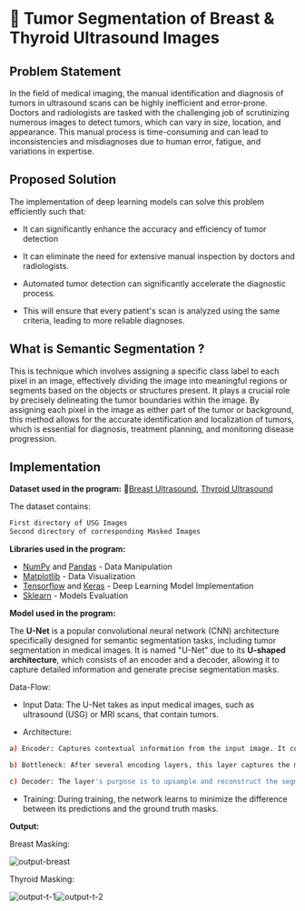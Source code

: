 
# 🚀 Tumor Segmentation of Breast & Thyroid Ultrasound Images

## Problem Statement

In the field of medical imaging, the manual identification and diagnosis of tumors in ultrasound scans can be highly inefficient and error-prone. Doctors and radiologists are tasked with the challenging job of scrutinizing numerous images to detect tumors, which can vary in size, location, and appearance. This manual process is time-consuming and can lead to inconsistencies and misdiagnoses due to human error, fatigue, and variations in expertise.

## Proposed Solution
The implementation of deep learning models can solve this problem efficiently such that:

* It can significantly enhance the accuracy and efficiency of tumor detection

* It can eliminate the need for extensive manual inspection by doctors and radiologists.

* Automated tumor detection can significantly accelerate the diagnostic process.

* This will ensure that every patient's scan is analyzed using the same criteria, leading to more reliable diagnoses.

## What is Semantic Segmentation ?  

This is technique which involves assigning a specific class label to each pixel in an image, effectively dividing the image into meaningful regions or segments based on the objects or structures present. It plays a crucial role by precisely delineating the tumor boundaries within the image. By assigning each pixel in the image as either part of the tumor or background, this method allows for the accurate identification and localization of tumors, which is essential for diagnosis, treatment planning, and monitoring disease progression. 

## Implementation

**Dataset used in the program:** 🔗[Breast Ultrasound](https://www.kaggle.com/datasets/aryashah2k/breast-ultrasound-images-dataset), [Thyroid Ultrasound](https://www.kaggle.com/datasets/eiraoi/thyroidultrasound)

The dataset contains:
```bash
First directory of USG Images
Second directory of corresponding Masked Images
```

**Libraries used in the program:**
* [NumPy](https://numpy.org/doc/stable/) and [Pandas](https://pandas.pydata.org/docs/) - Data Manipulation
* [Matplotlib](https://matplotlib.org/stable/index.html) - Data Visualization
* [Tensorflow](https://www.tensorflow.org/api_docs) and [Keras](https://www.tensorflow.org/guide/keras) - Deep Learning Model Implementation
* [Sklearn](https://scikit-learn.org/0.21/documentation.html) - Models Evaluation

**Model used in the program:**

The **U-Net** is a popular convolutional neural network (CNN) architecture specifically designed for semantic segmentation tasks, including tumor segmentation in medical images. It is named "U-Net" due to its **U-shaped architecture**, which consists of an encoder and a decoder, allowing it to capture detailed information and generate precise segmentation masks. 

Data-Flow:

* Input Data:
The U-Net takes as input medical images, such as ultrasound (USG) or MRI scans, that contain tumors.

* Architecture:
```bash
a) Encoder: Captures contextual information from the input image. It consists of a series of convolutional layers with pooling operations (typically max-pooling) that progressively reduce the spatial dimensions of the feature maps while increasing the number of feature channels      

b) Bottleneck: After several encoding layers, this layer captures the most critical features

c) Decoder: The layer's purpose is to upsample and reconstruct the segmentation mask. It consists of a series of up-convolutional (transposed convolution or upsampling) layers that gradually increase the spatial resolution of the feature maps.        
```
* Training:
During training, the network learns to minimize the difference between its predictions and the ground truth masks.


**Output:**

Breast Masking:

![output-breast](https://github.com/yuvraj-kalsi/Tumor-Segmentation/assets/84912620/e1a7b6eb-5e66-42cd-ad59-81cf826c1a53)


Thyroid Masking:

![output-t-1](https://github.com/yuvraj-kalsi/Tumor-Segmentation/assets/84912620/427af519-2c15-49d3-9fe2-14da1c9cbf21)![output-t-2](https://github.com/yuvraj-kalsi/Tumor-Segmentation/assets/84912620/43721087-ffe1-476d-b5da-fff5234e6e5e)





